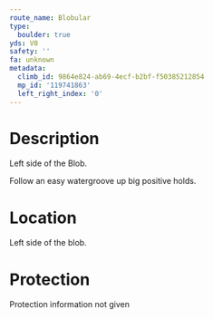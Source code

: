```yaml
---
route_name: Blobular
type:
  boulder: true
yds: V0
safety: ''
fa: unknown
metadata:
  climb_id: 9864e824-ab69-4ecf-b2bf-f50385212854
  mp_id: '119741863'
  left_right_index: '0'
---
```

# Description
Left side of the Blob.

Follow an easy watergroove up big positive holds.

# Location
Left side of the blob.

# Protection
Protection information not given
